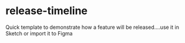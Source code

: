 # release-timeline
Quick template to demonstrate how a feature will be released....use it in Sketch or import it to Figma
